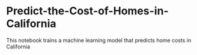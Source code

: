 # Predict-the-Cost-of-Homes-in-California
This notebook trains a machine learning model that predicts home costs in California
